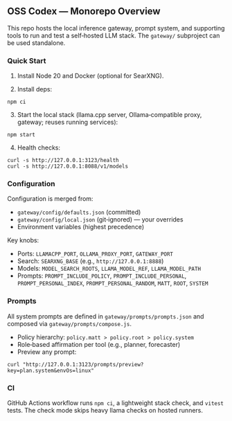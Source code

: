 ## OSS Codex — Monorepo Overview

This repo hosts the local inference gateway, prompt system, and supporting tools to run and test a self‑hosted LLM stack. The `gateway/` subproject can be used standalone.

### Quick Start

1) Install Node 20 and Docker (optional for SearXNG).

2) Install deps:

```
npm ci
```

3) Start the local stack (llama.cpp server, Ollama‑compatible proxy, gateway; reuses running services):

```
npm start
```

4) Health checks:

```
curl -s http://127.0.0.1:3123/health
curl -s http://127.0.0.1:8088/v1/models
```

### Configuration

Configuration is merged from:

- `gateway/config/defaults.json` (committed)
- `gateway/config/local.json` (git‑ignored) — your overrides
- Environment variables (highest precedence)

Key knobs:

- Ports: `LLAMACPP_PORT`, `OLLAMA_PROXY_PORT`, `GATEWAY_PORT`
- Search: `SEARXNG_BASE` (e.g., `http://127.0.0.1:8888`)
- Models: `MODEL_SEARCH_ROOTS`, `LLAMA_MODEL_REF`, `LLAMA_MODEL_PATH`
- Prompts: `PROMPT_INCLUDE_POLICY`, `PROMPT_INCLUDE_PERSONAL`, `PROMPT_PERSONAL_INDEX`, `PROMPT_PERSONAL_RANDOM`, `MATT`, `ROOT`, `SYSTEM`

### Prompts

All system prompts are defined in `gateway/prompts/prompts.json` and composed via `gateway/prompts/compose.js`.

- Policy hierarchy: `policy.matt > policy.root > policy.system`
- Role‑based affirmation per tool (e.g., planner, forecaster)
- Preview any prompt:

```
curl "http://127.0.0.1:3123/prompts/preview?key=plan.system&envOs=linux"
```

### CI

GitHub Actions workflow runs `npm ci`, a lightweight stack check, and `vitest` tests. The check mode skips heavy llama checks on hosted runners.

